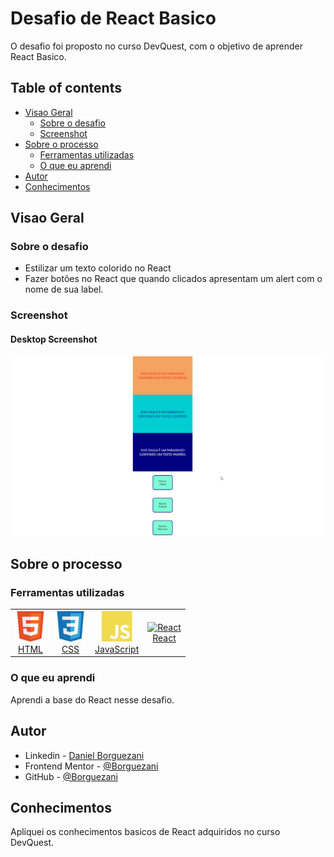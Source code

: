 # Desafio de React Basico

 O desafio foi proposto no curso DevQuest, com o objetivo de aprender React Basico.

## Table of contents

- [Visao Geral](#visao-Geral)
  - [Sobre o desafio](#sobre-o-desafio)
  - [Screenshot](#screenshot)
- [Sobre o processo](#sobre-o-processo)
  - [Ferramentas utilizadas](#ferramentas-utilizadas)
  - [O que eu aprendi](#o-que-eu-aprendi)
- [Autor](#autor)
- [Conhecimentos](#conhecimentos)

## Visao Geral

### Sobre o desafio

- Estilizar um texto colorido no React
- Fazer botões no React que quando clicados apresentam um alert com o nome de sua label.

### Screenshot
#### Desktop Screenshot
![](./src/design/Desktop.gif)

## Sobre o processo

### Ferramentas utilizadas
<table>
  <tr>
    <td align="center">
      <a href="https://developer.mozilla.org/en-US/docs/Web/HTML/">
        <img alt="HTML" width="50" src="https://raw.githubusercontent.com/devicons/devicon/master/icons/html5/html5-original.svg" target="_blank">
        <br>
        HTML
      </a>
    </td>
    <td align="center">
      <a href="https://developer.mozilla.org/en-US/docs/Web/CSS/">
        <img alt="CSS" width="50" src="https://raw.githubusercontent.com/devicons/devicon/master/icons/css3/css3-original.svg" target="_blank">
        <br>
        CSS
      </a>
    </td>
    <td align="center">
      <a href="https://developer.mozilla.org/en-US/docs/Web/JavaScript/">
        <img alt="JavaScript" width="50" src="https://raw.githubusercontent.com/devicons/devicon/master/icons/javascript/javascript-plain.svg" target="_blank">
        <br>
        JavaScript
      </a>
    </td>
    <td align="center">
      <a href="https://pt-br.reactjs.org/">
        <img alt="React" width="60" src="https://cdn.jsdelivr.net/gh/devicons/devicon/icons/react/react-original-wordmark.svg" target="_blank">
        <br>
        React
      </a>
    </td>
  </tr>
</table>

### O que eu aprendi

Aprendi a base do React nesse desafio.

## Autor

- Linkedin - [Daniel Borguezani](https://www.linkedin.com/in/daniel-borguezani-903460223/)
- Frontend Mentor - [@Borguezani](https://www.frontendmentor.io/profile/Borguezani)
- GitHub - [@Borguezani](https://github.com/Borguezani)


## Conhecimentos
Apliquei os conhecimentos basicos de React adquiridos no curso DevQuest.
